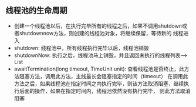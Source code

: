 线程池的生命周期
---

- 创建一个线程池以后，在执行完毕所有的线程之后，如果不调用shutdown或者shutdownnow方法，则创建的线程池对象，将继续保留，等待新的
  线程进入
- shutdown: 线程池中，所有线程执行完毕以后，线程池销毁
- shutdownNow: 执行之后，线程池马上销毁，并且返回未执行的线程列表--> List<Runnable>
- awaitTermination(long timeout, TimeUnit unit): 查看线程池是否终止，此方法阻塞方法，调用此方法，主线最长会阻塞指定的时间（timeout）
  在调用此方法之后，如果线程池在指定时间之内执行完毕，则该方法取消阻塞，继续执行后面的操作，如果在指定时间内，线程池依然没有执行完毕，
  则此方法取消阻塞
